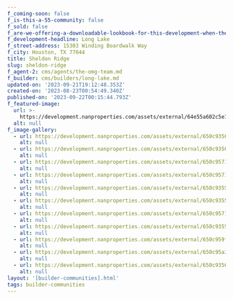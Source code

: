 ```yaml
---
f_coming-soon: false
f_is-this-a-55-community: false
f_sold: false
f_are-we-offering-a-downloadable-lookbook-for-this-development-when-they-submit-their-contact-info: false
f_development-headline: Long Lake
f_street-address: 15303 Winding Boardwalk Way
f_city: Houston, TX 77044
title: Sheldon Ridge
slug: sheldon-ridge
f_agent-2: cms/agents/the-omg-team.md
f_builder: cms/builders/long-lake.md
updated-on: '2023-09-21T19:12:48.353Z'
created-on: '2023-08-23T00:54:49.340Z'
published-on: '2023-09-22T00:15:44.793Z'
f_featured-image:
  url: >-
    https://development.nanproperties.com/assets/external/64e55a602c5e18cbf296b44c_new-homes-community-sheldon-ridge.webp
  alt: null
f_image-gallery:
  - url: https://development.nanproperties.com/assets/external/650c93563ce8477d42032a5b_1-web-or-mls-dsc01418-edit.jpg
    alt: null
  - url: https://development.nanproperties.com/assets/external/650c935627e58d54bef1c660_1-web-or-mls-dsc02663-edit.jpg
    alt: null
  - url: https://development.nanproperties.com/assets/external/650c9571e5a0308484e9e74b_1-web-or-mls-dsc08690-edit.jpg
    alt: null
  - url: https://development.nanproperties.com/assets/external/650c9571f08918d28edd93f2_2-web-or-mls-dsc08630-edit.jpg
    alt: null
  - url: https://development.nanproperties.com/assets/external/650c93554a8ae05f6eef39ff_2-web-or-mls-dsc08670-edit.jpg
    alt: null
  - url: https://development.nanproperties.com/assets/external/650c93554a8ae05f6eef39f0_3-web-or-mls-dsc01495-edit.jpg
    alt: null
  - url: https://development.nanproperties.com/assets/external/650c9571d3ea7bdb3db03af2_6-web-or-mls-dsc01515-edit.jpg
    alt: null
  - url: https://development.nanproperties.com/assets/external/650c93553bd4b3da4e64c1c4_8-web-or-mls-dsc01573.jpg
    alt: null
  - url: https://development.nanproperties.com/assets/external/650c959f31115d344130e46c_16-web-or-mls-dsc01695-edit.jpg
    alt: null
  - url: https://development.nanproperties.com/assets/external/650c95a369858580b89a3f1a_14-web-or-mls-dsc01665.jpg
    alt: null
  - url: https://development.nanproperties.com/assets/external/650c935627e58d54bef1c660_1-web-or-mls-dsc02663-edit.jpg
    alt: null
layout: '[builder-communities].html'
tags: builder-communities
---
```



